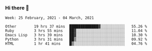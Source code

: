 ### Hi there 👋

<!--START_SECTION:waka-->
```text
Week: 25 February, 2021 - 04 March, 2021

Other        19 hrs 37 mins  █████████████▓░░░░░░░░░░░   55.26 % 
Ruby         3 hrs 55 mins   ██▓░░░░░░░░░░░░░░░░░░░░░░   11.04 % 
Emacs Lisp   3 hrs 39 mins   ██▓░░░░░░░░░░░░░░░░░░░░░░   10.30 % 
Python       3 hrs 31 mins   ██▒░░░░░░░░░░░░░░░░░░░░░░   09.92 % 
HTML         1 hr 41 mins    █▒░░░░░░░░░░░░░░░░░░░░░░░   04.76 % 
```
<!--END_SECTION:waka-->

<!--
**yqmmm/yqmmm** is a ✨ _special_ ✨ repository because its `README.md` (this file) appears on your GitHub profile.

Here are some ideas to get you started:

- 🔭 I’m currently working on ...
- 🌱 I’m currently learning ...
- 👯 I’m looking to collaborate on ...
- 🤔 I’m looking for help with ...
- 💬 Ask me about ...
- 📫 How to reach me: ...
- 😄 Pronouns: ...
- ⚡ Fun fact: ...
-->
